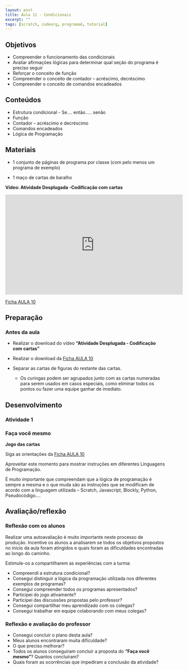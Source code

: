 ```yaml
---
layout: post
title: Aula 11 - Condicionais
excerpt: ""
tags: [scratch, codeorg, programaê, tutorial]
---
```


## Objetivos
 - Compreender o funcionamento das condicionais
 - Avaliar afirmações lógicas para determinar qual seção do programa é preciso seguir
 - Reforçar o conceito de função
 - Compreender o conceito de contador – acréscimo, decréscimo
 - Compreender o conceito de comandos encadeados

## Conteúdos
 - Estrutura condicional - Se.... então..... senão
 - Função
 - Contador – acréscimo e decréscimo
 - Comandos encadeados
 - Lógica de Programação

## Materiais

 - 1 conjunto de páginas de programa por classe (com pelo menos um programa de exemplo)

 - 1 maço de cartas de baralho

**Vídeo: Atividade Desplugada -Codificação com cartas**

<iframe width="560" height="315" src="https://www.youtube.com/embed/yr6g0AWE7yw" frameborder="0" allowfullscreen></iframe>

[Ficha AULA 10](/blocos/pdf/Ficha%2010-Condicionais.pdf)

## Preparação
### Antes da aula

 - Realizar o download do vídeo **“Atividade Desplugada - Codificação com cartas”**
 - Realizar o download da [Ficha AULA 10](/blocos/pdf/Ficha%2010-Condicionais.pdf)

 - Separar as cartas de figuras do restante das cartas.
   - Os curingas podem ser agrupados junto com as cartas numeradas para serem usados em casos especiais, como eliminar todos os pontos ou fazer uma equipe ganhar de imediato.


## Desenvolvimento

### Atividade 1

### Faça você mesmo

**Jogo das cartas**

Siga as orientações da [Ficha AULA 10](/blocos/pdf/Ficha%2010-Condicionais.pdf)

Aproveitar este momento para mostrar instruções em diferentes Linguagens de Programação.

É muito importante que compreendam que a lógica de programação é sempre a mesma e o que muda são as instruções que se modificam de acordo com a linguagem utilizada – Scratch, Javascript, Blockly, Python, Pseudocódigo....


## Avaliação/reflexão

### Reflexão com os alunos

Realizar uma autoavaliação é muito importante neste processo de produção. Incentive os alunos a analisarem se todos os objetivos propostos no início da aula foram atingidos e quais foram as dificuldades encontradas ao longo do caminho.

Estimule-os a compartilharem as experiências com a turma:

 - Compreendi a estrutura condicional?
 - Consegui distinguir a lógica da programação utilizada nos diferentes exemplos de programas?
 - Consegui compreender todos os programas apresentados?
 - Participei do jogo ativamente?
 - Participei das discussões propostas pelo professor?
 - Consegui compartilhar meu aprendizado com os colegas?
 - Consegui trabalhar em equipe colaborando com meus colegas?

### Reflexão e avaliação do professor
 - Consegui concluir o plano desta aula?
 - Meus alunos encontraram muita dificuldade?
 - O que preciso melhorar?
 - Todos os alunos conseguiram concluir a proposta do **“Faça você mesmo”**? Quantos concluíram?
 - Quais foram as ocorrências que impediram a conclusão da atividade?
